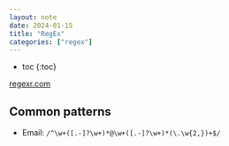 ```yaml
---
layout: note
date: 2024-01-15
title: "RegEx"
categories: ["regex"]
---
```


- toc
{:toc}

[regexr.com](https://regexr.com/)

## Common patterns

- Email: ```/^\w+([.-]?\w+)*@\w+([.-]?\w+)*(\.\w{2,})+$/```
